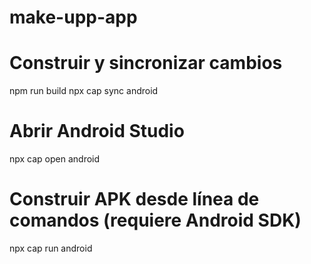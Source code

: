 # make-upp-app

# Construir y sincronizar cambios
npm run build
npx cap sync android

# Abrir Android Studio
npx cap open android

# Construir APK desde línea de comandos (requiere Android SDK)
npx cap run android